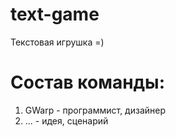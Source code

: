# text-game
Текстовая игрушка =)

# Состав команды:
1. GWarp - программист, дизайнер
2. ... - идея, сценарий
